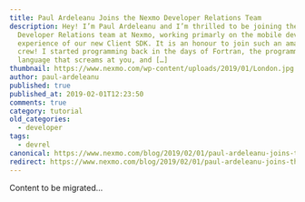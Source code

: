 ```yaml
---
title: Paul Ardeleanu Joins the Nexmo Developer Relations Team
description: Hey! I’m Paul Ardeleanu and I’m thrilled to be joining the
  Developer Relations team at Nexmo, working primarly on the mobile developer
  experience of our new Client SDK. It is an honour to join such an amazing
  crew! I started programming back in the days of Fortran, the programming
  language that screams at you, and […]
thumbnail: https://www.nexmo.com/wp-content/uploads/2019/01/London.jpg
author: paul-ardeleanu
published: true
published_at: 2019-02-01T12:23:50
comments: true
category: tutorial
old_categories:
  - developer
tags:
  - devrel
canonical: https://www.nexmo.com/blog/2019/02/01/paul-ardeleanu-joins-the-nexmo-developer-relations-team-dr
redirect: https://www.nexmo.com/blog/2019/02/01/paul-ardeleanu-joins-the-nexmo-developer-relations-team-dr
---
```

Content to be migrated...